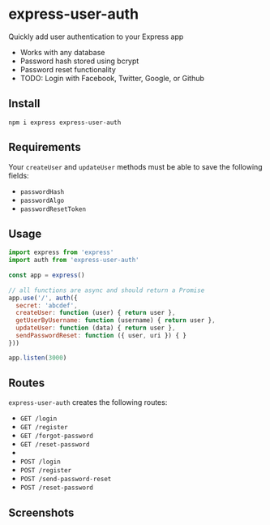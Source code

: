 # express-user-auth

Quickly add user authentication to your Express app

- Works with any database
- Password hash stored using bcrypt
- Password reset functionality
- TODO: Login with Facebook, Twitter, Google, or Github

## Install 

```
npm i express express-user-auth
```

## Requirements

Your `createUser` and `updateUser` methods must be able to save the following fields: 
- `passwordHash`
- `passwordAlgo`
- `passwordResetToken`

## Usage

```js
import express from 'express'
import auth from 'express-user-auth'
 
const app = express()
 
// all functions are async and should return a Promise
app.use('/', auth({
  secret: 'abcdef',
  createUser: function (user) { return user },
  getUserByUsername: function (username) { return user },
  updateUser: function (data) { return user },
  sendPasswordReset: function ({ user, uri }) { }
}))

app.listen(3000)
```

## Routes

`express-user-auth` creates the following routes:

- `GET /login`
- `GET /register`
- `GET /forgot-password`
- `GET /reset-password`
- 
- `POST /login`
- `POST /register`
- `POST /send-password-reset`
- `POST /reset-password`

## Screenshots




